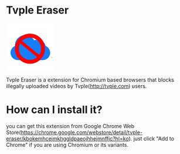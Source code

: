 # Tvple Eraser
![Logo](Resources/128.png)

Tvple Eraser is a extension for Chromium based browsers that blocks illegally uploaded videos by Tvple(http://tvple.com) users.

# How can I install it?
you can get this extension from Google Chrome Web Store(https://chrome.google.com/webstore/detail/tvple-eraser/kbokemhcejmkhggldpaeojhhejmnffjc?hl=ko). just click "Add to Chrome" if you are using Chromium or its variants.
